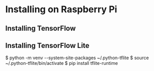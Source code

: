 # Installing on Raspberry Pi

## Installing TensorFlow



## Installing TensorFlow Lite


$ python -m venv --system-site-packages ~/.python-tflite
$ source ~/.python-tflite/bin/activate
$ pip install tflite-runtime

